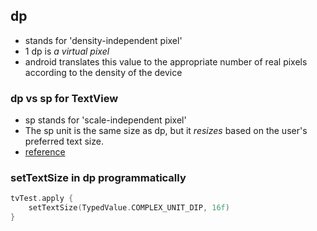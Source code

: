 ## dp
- stands for 'density-independent pixel'
- 1 dp is <i>a virtual pixel</i>
- android translates this value to the appropriate number of real pixels according to the density of the device

### dp vs sp for TextView
- sp stands for 'scale-independent pixel'
- The sp unit is the same size as dp, but it <i>resizes</i> based on the user's preferred text size.
- [reference](https://developer.android.com/training/multiscreen/screendensities)

### setTextSize in dp programmatically
```kotlin
tvTest.apply {
    setTextSize(TypedValue.COMPLEX_UNIT_DIP, 16f)
}
```